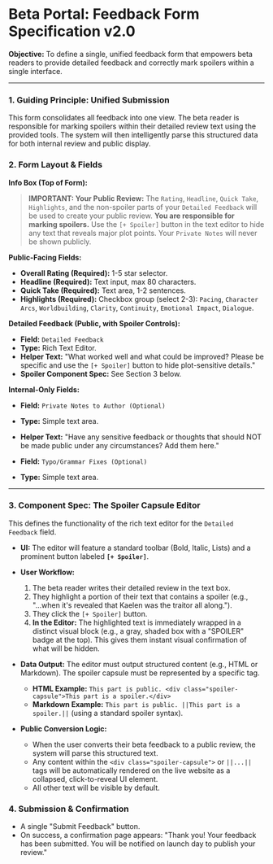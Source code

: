 # Beta Portal: Feedback Form Specification v2.0

**Objective:** To define a single, unified feedback form that empowers beta readers to provide detailed feedback and correctly mark spoilers within a single interface.

---

### 1. Guiding Principle: Unified Submission

This form consolidates all feedback into one view. The beta reader is responsible for marking spoilers within their detailed review text using the provided tools. The system will then intelligently parse this structured data for both internal review and public display.

### 2. Form Layout & Fields

**Info Box (Top of Form):**
> **IMPORTANT: Your Public Review:** The `Rating`, `Headline`, `Quick Take`, `Highlights`, and the non-spoiler parts of your `Detailed Feedback` will be used to create your public review. **You are responsible for marking spoilers.** Use the `[+ Spoiler]` button in the text editor to hide any text that reveals major plot points. Your `Private Notes` will never be shown publicly.

**Public-Facing Fields:**

*   **Overall Rating (Required):** 1-5 star selector.
*   **Headline (Required):** Text input, max 80 characters.
*   **Quick Take (Required):** Text area, 1-2 sentences.
*   **Highlights (Required):** Checkbox group (select 2-3): `Pacing`, `Character Arcs`, `Worldbuilding`, `Clarity`, `Continuity`, `Emotional Impact`, `Dialogue`.

**Detailed Feedback (Public, with Spoiler Controls):**

*   **Field:** `Detailed Feedback`
*   **Type:** Rich Text Editor.
*   **Helper Text:** "What worked well and what could be improved? Please be specific and use the `[+ Spoiler]` button to hide plot-sensitive details."
*   **Spoiler Component Spec:** See Section 3 below.

**Internal-Only Fields:**

*   **Field:** `Private Notes to Author (Optional)`
*   **Type:** Simple text area.
*   **Helper Text:** "Have any sensitive feedback or thoughts that should NOT be made public under any circumstances? Add them here."

*   **Field:** `Typo/Grammar Fixes (Optional)`
*   **Type:** Simple text area.

---

### 3. Component Spec: The Spoiler Capsule Editor

This defines the functionality of the rich text editor for the `Detailed Feedback` field.

*   **UI:** The editor will feature a standard toolbar (Bold, Italic, Lists) and a prominent button labeled **`[+ Spoiler]`**.

*   **User Workflow:**
    1.  The beta reader writes their detailed review in the text box.
    2.  They highlight a portion of their text that contains a spoiler (e.g., "...when it's revealed that Kaelen was the traitor all along.").
    3.  They click the `[+ Spoiler]` button.
    4.  **In the Editor:** The highlighted text is immediately wrapped in a distinct visual block (e.g., a gray, shaded box with a "SPOILER" badge at the top). This gives them instant visual confirmation of what will be hidden.

*   **Data Output:** The editor must output structured content (e.g., HTML or Markdown). The spoiler capsule must be represented by a specific tag.
    *   **HTML Example:** `This part is public. <div class="spoiler-capsule">This part is a spoiler.</div>`
    *   **Markdown Example:** `This part is public. ||This part is a spoiler.||` (using a standard spoiler syntax).

*   **Public Conversion Logic:**
    *   When the user converts their beta feedback to a public review, the system will parse this structured text.
    *   Any content within the `<div class="spoiler-capsule">` or `||...||` tags will be automatically rendered on the live website as a collapsed, click-to-reveal UI element.
    *   All other text will be visible by default.

### 4. Submission & Confirmation

*   A single "Submit Feedback" button.
*   On success, a confirmation page appears: "Thank you! Your feedback has been submitted. You will be notified on launch day to publish your review."
